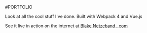 #PORTFOLIO

Look at all the cool stuff I've done. Built with Webpack 4 and Vue.js

See it live in action on the internet at [Blake Netzeband . com](https://www.blakenetzeband.com)